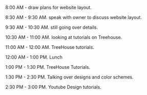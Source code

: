 8:00 AM - draw plans for website layout.

8:30 AM - 9:30 AM. speak with owner to discuss website layout.

9:30 AM - 10:30 AM. still going over details.

10:30 AM - 11:00 AM. looking at tutorials on Treehouse. 

11:00 AM - 12:00 AM. TreeHouse tutorials.

12:00 AM - 1:00 PM. Lunch

1:00 PM - 1:30 PM. TreeHouse Tutorials.

1:30 PM - 2:30 PM. Talking over designs and color schemes.

2:30 PM - 3:00 PM. Youtube Design tutorials.